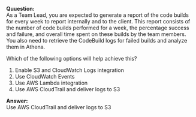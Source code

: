 __Quuestion:__  
As a Team Lead, you are expected to generate a report of the code builds for every week to report internally and to the client. This report consists of the number of code builds performed for a week, the percentage success and failure, and overall time spent on these builds by the team members. You also need to retrieve the CodeBuild logs for failed builds and analyze them in Athena.

Which of the following options will help achieve this?

1. Enable S3 and CloudWatch Logs integration
2. Use CloudWatch Events
3. Use AWS Lambda integration
4. Use AWS CloudTrail and deliver logs to S3

__Answer:__  
Use AWS CloudTrail and deliver logs to S3
